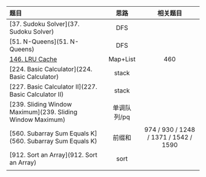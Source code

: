 | 题目                                                       |    思路     |               相关题目                |
| :--------------------------------------------------------- | :---------: | :-----------------------------------: |
| [37. Sudoku Solver](37. Sudoku Solver)                     |     DFS     |                                       |
| [51. N-Queens](51. N-Queens)                               |     DFS     |                                       |
| [146. LRU Cache](https://leetcode.cn/problems/lru-cache/)  |  Map+List   |                  460                  |
| [224. Basic Calculator](224. Basic Calculator)             |    stack    |                                       |
| [227. Basic Calculator II](227. Basic Calculator II)       |    stack    |                                       |
| [239. Sliding Window Maximum](239. Sliding Window Maximum) | 单调队列/pq |                                       |
| [560. Subarray Sum Equals K](560. Subarray Sum Equals K)   |   前缀和    | 974 / 930 / 1248 / 1371 / 1542 / 1590 |
| [912. Sort an Array](912. Sort an Array)                   |    sort     |                                       |
|                                                            |             |                                       |
